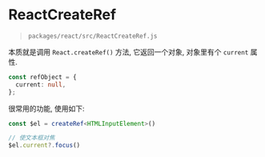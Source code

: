 # ReactCreateRef

> `packages/react/src/ReactCreateRef.js`

本质就是调用 `React.createRef()` 方法, 它返回一个对象, 对象里有个 `current` 属性.

```ts
const refObject = {
  current: null,
};
```

很常用的功能, 使用如下:

```ts
const $el = createRef<HTMLInputElement>()

// 使文本框对焦
$el.current?.focus()
```
